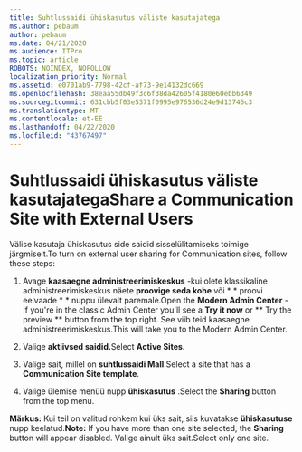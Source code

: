 ```yaml
---
title: Suhtlussaidi ühiskasutus väliste kasutajatega
ms.author: pebaum
author: pebaum
ms.date: 04/21/2020
ms.audience: ITPro
ms.topic: article
ROBOTS: NOINDEX, NOFOLLOW
localization_priority: Normal
ms.assetid: e0701ab9-7798-42cf-af73-9e14132dc669
ms.openlocfilehash: 38eaa55db49f3c6f38da42605f4180e60ebb6349
ms.sourcegitcommit: 631cbb5f03e5371f0995e976536d24e9d13746c3
ms.translationtype: MT
ms.contentlocale: et-EE
ms.lasthandoff: 04/22/2020
ms.locfileid: "43767497"
---
```

# <a name="share-a-communication-site-with-external-users"></a><span data-ttu-id="967ce-102">Suhtlussaidi ühiskasutus väliste kasutajatega</span><span class="sxs-lookup"><span data-stu-id="967ce-102">Share a Communication Site with External Users</span></span>

<span data-ttu-id="967ce-103">Välise kasutaja ühiskasutus side saidid sisselülitamiseks toimige järgmiselt.</span><span class="sxs-lookup"><span data-stu-id="967ce-103">To turn on external user sharing for Communication sites, follow these steps:</span></span> 
  
1. <span data-ttu-id="967ce-104">Avage **kaasaegne administreerimiskeskus** -kui olete klassikaline administreerimiskeskus näete **proovige seda kohe** või \* \* proovi eelvaade \* \* nuppu ülevalt paremale.</span><span class="sxs-lookup"><span data-stu-id="967ce-104">Open the **Modern Admin Center** - If you're in the classic Admin Center you'll see a **Try it now** or \*\* Try the preview \*\* button from the top right.</span></span> <span data-ttu-id="967ce-105">See viib teid kaasaegne administreerimiskeskus.</span><span class="sxs-lookup"><span data-stu-id="967ce-105">This will take you to the Modern Admin Center.</span></span> 
  
2. <span data-ttu-id="967ce-106">Valige **aktiivsed saidid.**</span><span class="sxs-lookup"><span data-stu-id="967ce-106">Select **Active Sites.**</span></span>
  
3. <span data-ttu-id="967ce-107">Valige sait, millel on **suhtlussaidi Mall**.</span><span class="sxs-lookup"><span data-stu-id="967ce-107">Select a site that has a **Communication Site template**.</span></span> 
  
4. <span data-ttu-id="967ce-108">Valige ülemise menüü nupp **ühiskasutus** .</span><span class="sxs-lookup"><span data-stu-id="967ce-108">Select the **Sharing** button from the top menu.</span></span> 
  
 <span data-ttu-id="967ce-109">**Märkus:** Kui teil on valitud rohkem kui üks sait, siis kuvatakse **ühiskasutuse** nupp keelatud.</span><span class="sxs-lookup"><span data-stu-id="967ce-109">**Note:** If you have more than one site selected, the **Sharing** button will appear disabled.</span></span> <span data-ttu-id="967ce-110">Valige ainult üks sait.</span><span class="sxs-lookup"><span data-stu-id="967ce-110">Select only one site.</span></span> 
  

